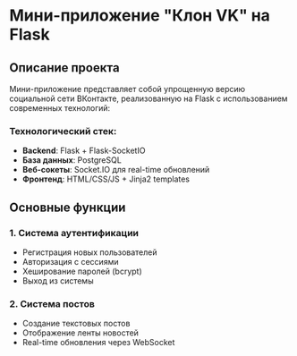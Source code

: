 # Мини-приложение "Клон VK" на Flask

## Описание проекта

Мини-приложение представляет собой упрощенную версию социальной сети ВКонтакте, реализованную на Flask с использованием современных технологий:

### Технологический стек:
- **Backend**: Flask + Flask-SocketIO
- **База данных**: PostgreSQL
- **Веб-сокеты**: Socket.IO для real-time обновлений
- **Фронтенд**: HTML/CSS/JS + Jinja2 templates

## Основные функции

### 1. Система аутентификации
- Регистрация новых пользователей
- Авторизация с сессиями
- Хеширование паролей (bcrypt)
- Выход из системы

### 2. Система постов
- Создание текстовых постов
- Отображение ленты новостей
- Real-time обновления через WebSocket

